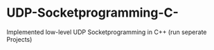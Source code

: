 # UDP-Socketprogramming-C-
Implemented low-level UDP Socketprogramming in C++
(run seperate Projects)


